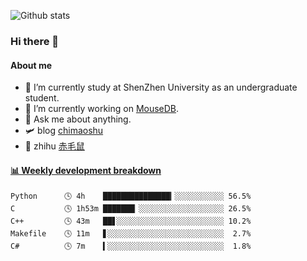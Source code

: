 ![Github stats](https://github-readme-stats.vercel.app/api?username=chimaoshu&show_icons=true&theme=cobalt)

### Hi there 👋

#### About me

- 🏫 I’m currently study at ShenZhen University as an undergraduate student.
- 🔭 I’m currently working on [MouseDB](https://github.com/chimaoshu/MouseDB).
- 💬 Ask me about anything.
- 🛩️ blog  [chimaoshu](https://www.chimaoshu.top)
- 🎯 zhihu  [赤毛鼠](https://www.zhihu.com/people/chi-mao-shu-53/)

<!-- waka-box start -->
#### <a href="https://gist.github.com/e235103f6d3ace58395a9ff863c34467" target="_blank">📊 Weekly development breakdown</a>
```text
Python      🕓 4h    ███████████████▎░░░░░░░░░░░ 56.5%
C           🕓 1h53m ███████▏░░░░░░░░░░░░░░░░░░░ 26.5%
C++         🕓 43m   ██▋░░░░░░░░░░░░░░░░░░░░░░░░ 10.2%
Makefile    🕓 11m   ▋░░░░░░░░░░░░░░░░░░░░░░░░░░  2.7%
C#          🕓 7m    ▍░░░░░░░░░░░░░░░░░░░░░░░░░░  1.8%
```
<!-- Powered by https://github.com/YouEclipse/waka-box-go . -->
<!-- waka-box end -->
